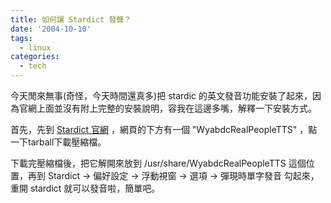 ```yaml
---
title: 如何讓 Stardict 發聲？
date: '2004-10-10'
tags:
  - linux
categories:
  - tech
---
```

今天閒來無事(奇怪，今天時間還真多)把 stardic 的英文發音功能安裝了起來，因為官網上面並沒有附上完整的安裝說明，容我在這邊多嘴，解釋一下安裝方式。  
  
首先，先到 [Stardict 官網](http://stardict.sourceforge.net/) ，網頁的下方有一個 "WyabdcRealPeopleTTS" ，點一下tarball下載壓縮檔。  
  
下載完壓縮檔後，把它解開來放到 /usr/share/WyabdcRealPeopleTTS 這個位置，再到 Stardict → 偏好設定 → 浮動視窗 → 選項 → 彈現時單字發音 勾起來，重開 stardict 就可以發音啦，簡單吧。